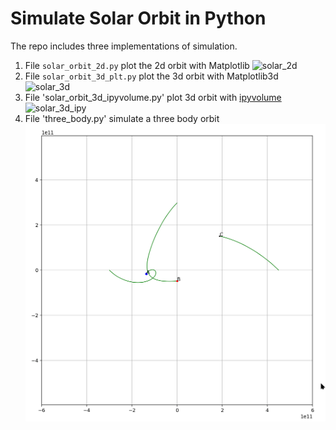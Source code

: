 # Simulate Solar Orbit in Python

The repo includes three implementations of simulation.

1. File `solar_orbit_2d.py` plot the 2d orbit with Matplotlib
![solar_2d](/sample_gifs/solar_orbit_2d.gif)
1. File `solar_orbit_3d_plt.py` plot the 3d orbit with Matplotlib3d
![solar_3d](sample_gifs/solar_orbit_3d_plt.gif)
1. File 'solar_orbit_3d_ipyvolume.py' plot 3d orbit with [ipyvolume](https://ipyvolume.readthedocs.io/en/latest/index.html)
![solar_3d_ipy](sample_gifs/solar_3d_ipyvolume.gif)
1. File 'three_body.py' simulate a three body orbit
![three_body.py](sample_gifs/three_body_2.gif)
